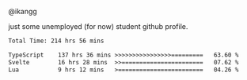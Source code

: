 @ikangg

just some unemployed (for now) student github profile.

<!--START_SECTION:waka-->

```txt
Total Time: 214 hrs 56 mins

TypeScript    137 hrs 36 mins >>>>>>>>>>>>>>>>=========   63.60 %
Svelte        16 hrs 28 mins  >>=======================   07.62 %
Lua           9 hrs 12 mins   >========================   04.26 %
```

<!--END_SECTION:waka-->
